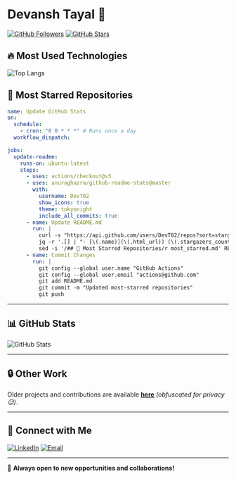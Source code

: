 # Devansh Tayal 🚀

[![GitHub Followers](https://img.shields.io/github/followers/DevT02?label=Followers&style=social)](https://github.com/DevT02)
[![GitHub Stars](https://img.shields.io/github/stars/DevT02?affiliations=OWNER&style=social)](https://github.com/DevT02?tab=repositories)

## 🔥 Most Used Technologies
![Top Langs](https://github-readme-stats.vercel.app/api/top-langs/?username=DevT02&layout=compact&theme=tokyonight&langs_count=6)

## 📌 Most Starred Repositories
```yaml
name: Update GitHub Stats
on:
  schedule:
    - cron: "0 0 * * *" # Runs once a day
  workflow_dispatch:

jobs:
  update-readme:
    runs-on: ubuntu-latest
    steps:
      - uses: actions/checkout@v3
      - uses: anuraghazra/github-readme-stats@master
        with:
          username: DevT02
          show_icons: true
          theme: tokyonight
          include_all_commits: true
      - name: Update README.md
        run: |
          curl -s "https://api.github.com/users/DevT02/repos?sort=stargazers_count&per_page=5" |
          jq -r '.[] | "- [\(.name)](\(.html_url)) (\(.stargazers_count) ⭐)"' > most_starred.md
          sed -i '/## 📌 Most Starred Repositories/r most_starred.md' README.md
      - name: Commit Changes
        run: |
          git config --global user.name "GitHub Actions"
          git config --global user.email "actions@github.com"
          git add README.md
          git commit -m "Updated most-starred repositories"
          git push
```

---

## 📊 GitHub Stats
![GitHub Stats](https://github-readme-stats.vercel.app/api?username=DevT02&show_icons=true&theme=tokyonight&count_private=true)

---

## 🔒 Other Work
Older projects and contributions are available **[here](https://github.com/imnobodyxd)** *(obfuscated for privacy 😉)*.

---

## 📡 Connect with Me
[![LinkedIn](https://img.shields.io/badge/LinkedIn-%230077B5.svg?style=for-the-badge&logo=linkedin&logoColor=white)](https://linkedin.com/in/YOUR-LINKEDIN)
[![Email](https://img.shields.io/badge/Email-%23D14836.svg?style=for-the-badge&logo=gmail&logoColor=white)](mailto:your.email@example.com)

---

🚀 **Always open to new opportunities and collaborations!**
